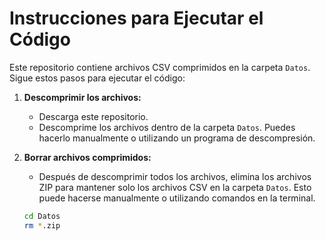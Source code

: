 # Instrucciones para Ejecutar el Código

Este repositorio contiene archivos CSV comprimidos en la carpeta `Datos`. Sigue estos pasos para ejecutar el código:

1. **Descomprimir los archivos:**
   - Descarga este repositorio.
   - Descomprime los archivos dentro de la carpeta `Datos`. Puedes hacerlo manualmente o utilizando un programa de descompresión.

2. **Borrar archivos comprimidos:**
   - Después de descomprimir todos los archivos, elimina los archivos ZIP para mantener solo los archivos CSV en la carpeta `Datos`. Esto puede hacerse manualmente o utilizando comandos en la terminal.

   ```bash
   cd Datos
   rm *.zip
